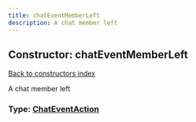 ```yaml
---
title: chatEventMemberLeft
description: A chat member left
---
```

## Constructor: chatEventMemberLeft  
[Back to constructors index](index.md)



A chat member left




### Type: [ChatEventAction](../types/ChatEventAction.md)



